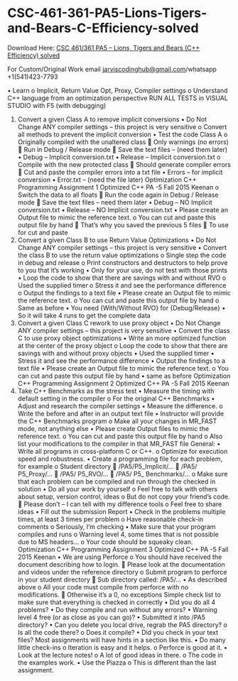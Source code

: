# CSC-461-361-PA5-Lions-Tigers-and-Bears-C-Efficiency-solved

Download Here: [CSC 461/361 PA5 – Lions, Tigers and Bears (C++ Efficiency) solved](https://jarviscodinghub.com/assignment/pa5-lions-tigers-and-bears-c-efficiency-solution/)

For Custom/Original Work email jarviscodinghub@gmail.com/whatsapp +1(541)423-7793

• Learn o Implicit, Return Value Opt, Proxy, Compiler settings o Understand C++ language from an optimization perspective
RUN ALL TESTS in VISUAL STUDIO with F5 (with debugging)
1. Convert a given Class A to remove implicit conversions • Do Not Change ANY compiler settings – this project is very sensitive o Convert all methods to prevent the implicit conversion • Test the code Class A o Originally compiled with the unaltered class  Only warnings (no errors)  Run in Debug / Release mode  Save the text files – (need them later) • Debug – Implicit conversion.txt • Release – Implicit conversion.txt o Compile with the new protected class  Should generate compiler errors  Cut and paste the compiler errors into a txt file • Errors – for implicit conversion • Error.txt – (need the file later)
Optimization C++ Programming Assignment 1
Optimized C++ PA -5 Fall 2015 Keenan o Switch the data to all floats  Run the code again in Debug / Release mode  Save the text files – need them later • Debug – NO Implicit conversion.txt • Release – NO Implicit conversion.txt • Please create an Output file to mimic the reference text. o You can cut and paste this output file by hand  That’s why you saved the previous 5 files  To use for cut and paste
2. Convert a given Class B to use Return Value Optimizations • Do Not Change ANY compiler settings – this project is very sensitive • Convert the class B to use the return value optimizations o Single step the code in debug and release o Print constructors and destructors to help prove to you that it’s working • Only for your use, do not test with those prints • Loop the code to show that there are savings with and without RVO o Used the supplied timer o Stress it and see the performance difference o Output the findings to a text file • Please create an Output file to mimic the reference text. o You can cut and paste this output file by hand o Same as before • You need {With/Without RVO} for {Debug/Release} • So it will take 4 runs to get the complete data
3. Convert a given Class C rework to use proxy object • Do Not Change ANY compiler settings – this project is very sensitive • Convert the class C to use proxy object optimizations • Write an more optimized function at the center of the proxy object o Loop the code to show that there are savings with and without proxy objects • Used the supplied timer • Stress it and see the performance difference • Output the findings to a text file • Please create an Output file to mimic the reference text. o You can cut and paste this output file by hand • same as before
Optimization C++ Programming Assignment 2
Optimized C++ PA -5 Fall 2015 Keenan
4. Take C++ Benchmarks as the stress test • Measure the timing with default setting in the compiler o For the original C++ Benchmarks • Adjust and research the compiler settings • Measure the difference. o Write the before and after in an output text file • Instructor will provide the C++ Benchmarks program o Make all your changes in MR_FAST mode, not anything else • Please create Output files to mimic the reference text. o You can cut and paste this output file by hand o Also list your modifications to the compiler in that MR_FAST file
General: • Write all programs in cross-platform C or C++. o Optimize for execution speed and robustness. • Create a programming file for each problem, for example o Student directory  /PA5/P5_Implicit/…  /PA5/ P5_Proxy/…  /PA5/ P5_RVO/…  /PA5/ P5_ Benchmarks/… o Make sure that each problem can be compiled and run through the checked in solution • Do all your work by yourself o Feel free to talk with others about setup, version control, ideas o But do not copy your friend’s code.  Please don’t – I can tell with my difference tools o Feel free to share ideas • Fill out the submission Report • Check in the problems multiple times, at least 3 times per problem o Have reasonable check-in comments o Seriously, I’m checking • Make sure that your program compiles and runs o Warning level 4, some times that is not possible due to MS headers… o Your code should be squeaky clean.
Optimization C++ Programming Assignment 3
Optimized C++ PA -5 Fall 2015 Keenan • We are using Perforce o You should have received the document describing how to login.  Please look at the documentation and videos under the reference directory o Submit program to perforce in your student directory  Sub directory called: /PA5/… • As described above o All your code must compile from perforce with no modifications.  Otherwise it’s a 0, no exceptions
Simple check list to make sure that everything is checked in correctly • Did you do all 4 problems? • Do they compile and run without any errors? • Warning level 4 free (or as close as you can go)? • Submitted it into /PA5 directory? • Can you delete you local drive, regrab the PA5 directory? o Is all the code there? o Does it compile? • Did you check in your text files?
Most assignments will have hints in a section like this. • Do many little check-ins o Iteration is easy and it helps. o Perforce is good at it. • Look at the lecture notes! o A lot of good ideas in there. o The code in the examples work. • Use the Piazza o This is different than the last assignment.
